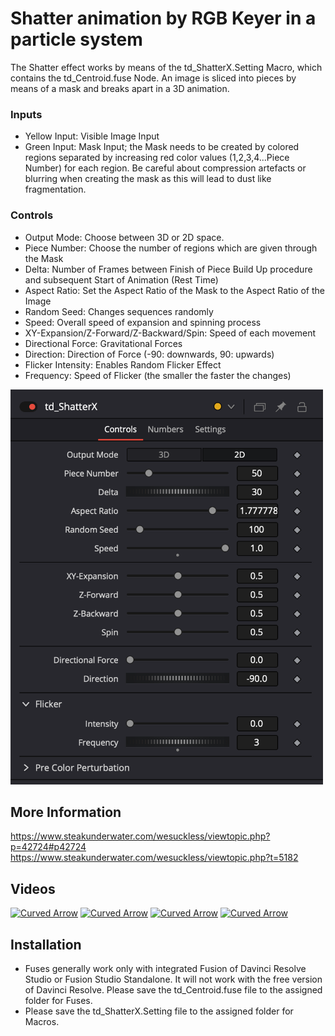 # Shatter animation by RGB Keyer in a particle system
The Shatter effect works by means of the td_ShatterX.Setting Macro, which contains the td_Centroid.fuse Node. An image is sliced into pieces by means of a mask and breaks apart in a 3D animation. 

### Inputs
- Yellow Input: Visible Image Input
- Green Input: Mask Input; the Mask needs to be created by colored regions separated by increasing red color values (1,2,3,4...Piece Number) for each region. Be careful about compression artefacts or blurring when creating the mask as this will lead to dust like fragmentation.

### Controls
- Output Mode: Choose between 3D or 2D space. 
- Piece Number: Choose the number of regions which are given through the Mask
- Delta: Number of Frames between Finish of Piece Build Up procedure and subsequent Start of Animation (Rest Time)
- Aspect Ratio: Set the Aspect Ratio of the Mask to the Aspect Ratio of the Image
- Random Seed: Changes sequences randomly   
- Speed: Overall speed of expansion and spinning process
- XY-Expansion/Z-Forward/Z-Backward/Spin: Speed of each movement
- Directional Force: Gravitational Forces
- Direction: Direction of Force (-90: downwards, 90: upwards)
- Flicker Intensity: Enables Random Flicker Effect
- Frequency: Speed of Flicker (the smaller the faster the changes)

<img src="https://github.com/Tida-Support/Shatter-animation-by-RGB-Keyer-in-a-particle-system/blob/main/td_ShatterX.png" width="500">

## More Information
https://www.steakunderwater.com/wesuckless/viewtopic.php?p=42724#p42724
https://www.steakunderwater.com/wesuckless/viewtopic.php?t=5182

## Videos
[![Curved Arrow](https://img.youtube.com/vi/TOhu2x8iP1Q/0.jpg)](https://www.youtube.com/watch?v=TOhu2x8iP1Q)
[![Curved Arrow](https://img.youtube.com/vi/OfnXWhvGQFg/0.jpg)](https://www.youtube.com/watch?v=OfnXWhvGQFg)
[![Curved Arrow](https://img.youtube.com/vi/6INo5jxwMTU/0.jpg)](https://www.youtube.com/watch?v=6INo5jxwMTU)
[![Curved Arrow](https://img.youtube.com/vi/d3qIP1O7GM8/0.jpg)](https://www.youtube.com/watch?v=d3qIP1O7GM8)

## Installation
- Fuses generally work only with integrated Fusion of Davinci Resolve Studio or Fusion Studio Standalone. It will not work with the free version of Davinci Resolve. Please save the td_Centroid.fuse file to the assigned folder for Fuses.
- Please save the td_ShatterX.Setting file to the assigned folder for Macros.


